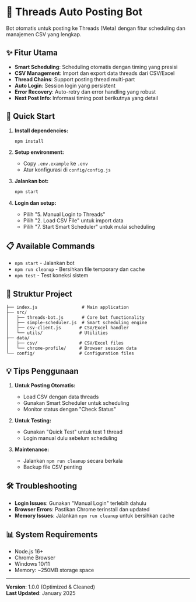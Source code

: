 # 🧵 Threads Auto Posting Bot

Bot otomatis untuk posting ke Threads (Meta) dengan fitur scheduling dan manajemen CSV yang lengkap.

## ✨ Fitur Utama

- **Smart Scheduling**: Scheduling otomatis dengan timing yang presisi
- **CSV Management**: Import dan export data threads dari CSV/Excel
- **Thread Chains**: Support posting thread multi-part
- **Auto Login**: Session login yang persistent
- **Error Recovery**: Auto-retry dan error handling yang robust
- **Next Post Info**: Informasi timing post berikutnya yang detail

## 🚀 Quick Start

1. **Install dependencies:**
   ```bash
   npm install
   ```

2. **Setup environment:**
   - Copy `.env.example` ke `.env`
   - Atur konfigurasi di `config/config.js`

3. **Jalankan bot:**
   ```bash
   npm start
   ```

4. **Login dan setup:**
   - Pilih "5. Manual Login to Threads"
   - Pilih "2. Load CSV File" untuk import data
   - Pilih "7. Start Smart Scheduler" untuk mulai scheduling

## 📋 Available Commands

- `npm start` - Jalankan bot
- `npm run cleanup` - Bersihkan file temporary dan cache
- `npm test` - Test koneksi sistem

## 📁 Struktur Project

```
├── index.js                 # Main application
├── src/
│   ├── threads-bot.js       # Core bot functionality  
│   ├── simple-scheduler.js  # Smart scheduling engine
│   ├── csv-client.js       # CSV/Excel handler
│   └── utils/              # Utilities
├── data/
│   ├── csv/                # CSV/Excel files
│   └── chrome-profile/     # Browser session data
└── config/                 # Configuration files
```

## 💡 Tips Penggunaan

1. **Untuk Posting Otomatis:**
   - Load CSV dengan data threads
   - Gunakan Smart Scheduler untuk scheduling
   - Monitor status dengan "Check Status"

2. **Untuk Testing:**
   - Gunakan "Quick Test" untuk test 1 thread
   - Login manual dulu sebelum scheduling

3. **Maintenance:**
   - Jalankan `npm run cleanup` secara berkala
   - Backup file CSV penting

## 🛠️ Troubleshooting

- **Login Issues**: Gunakan "Manual Login" terlebih dahulu
- **Browser Errors**: Pastikan Chrome terinstall dan updated
- **Memory Issues**: Jalankan `npm run cleanup` untuk bersihkan cache

## 📊 System Requirements

- Node.js 16+ 
- Chrome Browser
- Windows 10/11
- Memory: ~250MB storage space

---

**Version**: 1.0.0 (Optimized & Cleaned)  
**Last Updated**: January 2025
